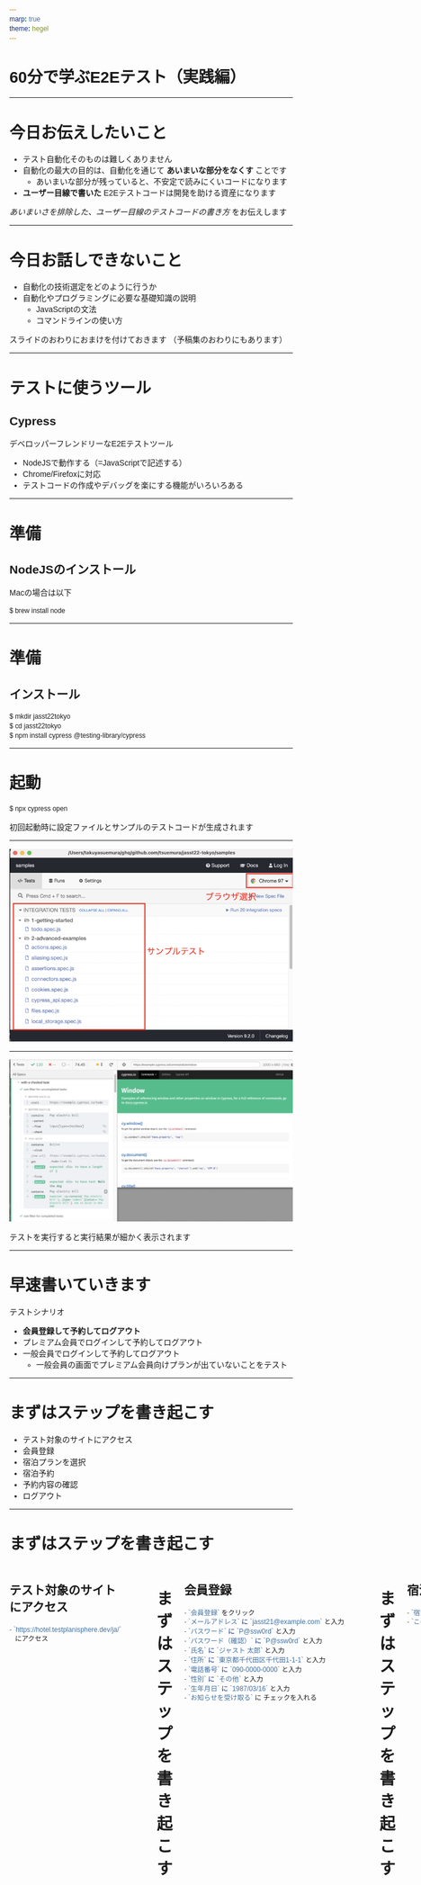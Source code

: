 ```yaml
---
marp: true
theme: hegel
---
```

<style>

* {
  font-family: sans-serif;
}

</style>

# 60分で学ぶE2Eテスト（実践編）

---

# 今日お伝えしたいこと

- テスト自動化そのものは難しくありません
- 自動化の最大の目的は、自動化を通じて **あいまいな部分をなくす** ことです
  - あいまいな部分が残っていると、不安定で読みにくいコードになります
- **ユーザー目線で書いた** E2Eテストコードは開発を助ける資産になります

*あいまいさを排除した、ユーザー目線のテストコードの書き方* をお伝えします

---

# 今日お話しできないこと

- 自動化の技術選定をどのように行うか
- 自動化やプログラミングに必要な基礎知識の説明
  - JavaScriptの文法
  - コマンドラインの使い方

スライドのおわりにおまけを付けておきます
（予稿集のおわりにもあります）

---

# テストに使うツール

## Cypress

デベロッパーフレンドリーなE2Eテストツール

- NodeJSで動作する（=JavaScriptで記述する）
- Chrome/Firefoxに対応
- テストコードの作成やデバッグを楽にする機能がいろいろある

---

# 準備
## NodeJSのインストール

Macの場合は以下

```bash
$ brew install node
```

---

# 準備
## インストール

```bash
$ mkdir jasst22tokyo
$ cd jasst22tokyo
$ npm install cypress @testing-library/cypress
```

---

# 起動

```bash
$ npx cypress open
```

初回起動時に設定ファイルとサンプルのテストコードが生成されます

---

![cypress_open](./images/cypress_open.png)

---

![cypress_run](./images/cypress_run.png)

テストを実行すると実行結果が細かく表示されます

---

# 早速書いていきます

テストシナリオ

- **会員登録して予約してログアウト**
- プレミアム会員でログインして予約してログアウト
- 一般会員でログインして予約してログアウト
  - 一般会員の画面でプレミアム会員向けプランが出ていないことをテスト

---

# まずはステップを書き起こす

- テスト対象のサイトにアクセス
- 会員登録
- 宿泊プランを選択
- 宿泊予約
- 予約内容の確認
- ログアウト

---

# まずはステップを書き起こす

<div class="columns">
<div>

## テスト対象のサイトにアクセス

```js
- `https://hotel.testplanisphere.dev/ja/`
   にアクセス
```

</div>
<div>

![hoteltop](images/hoteltop.png)

</div>

---

# まずはステップを書き起こす

<div class="columns">

<div>

## 会員登録

```js
- `会員登録` をクリック
- `メールアドレス` に `jasst21@example.com` と入力
- `パスワード` に `P@ssw0rd` と入力
- `パスワード（確認）` に `P@ssw0rd` と入力
- `氏名` に `ジャスト 太郎` と入力
- `住所` に `東京都千代田区千代田1-1-1` と入力
- `電話番号` に `090-0000-0000` と入力
- `性別` に `その他` と入力
- `生年月日` に `1987/03/16` と入力
- `お知らせを受け取る` に チェックを入れる
```

</div>
<div>

![register](images/register.png)

</div>
</div>

---

# まずはステップを書き起こす

<div class="columns">

<div>

## 宿泊プランの選択

```js
- `宿泊予約` をクリック
- `このプランで予約` をクリック
```

</div>
<div>

![select-plan](images/select-plan.png)

</div>

---

# まずはステップを書き起こす

<div class="columns">

<div>

## 宿泊予約

```js
- `宿泊日` に `2022/03/16` を入力
- `宿泊数` に `3` と入力
- `人数` に `2` と入力
- `朝食バイキング` にチェックを入れる
- `氏名` が `ジャスト 太郎` であることを確認
- `確認のご連絡` に `メールでのご連絡` を選択
- `ご要望・ご連絡事項等ありましたらご記入ください` に
  `朝食はお部屋まで\n持ってきてください` と入力
- `予約内容を確認する` をクリック
```

</div>
<div>

![reserve](images/reserve.png)

</div>
</div>

---

# まずはステップを書き起こす

<div class="columns">

<div>

## 予約内容の確認

```js
- `合計 5,500円（税込み）` と表示されていることを確認
- `素泊まり` と表示されていることを確認
- `期間` に `2022年2月9日 〜 2022年2月10日 1泊` と
  表示されていることを確認
- `人数` に `1名様` と表示されていることを確認
- `追加プラン` に `なし` と表示されていることを確認
- `人数` に `1名様` と表示されていることを確認
- `お名前` に `ジャスト 太郎` と表示されていることを確認
- `確認のご連絡` に `希望しない` と表示されていることを確認
- `ご要望・ご連絡事項等` に
  `朝食はお部屋まで\n持ってきてください` と
  表示されていることを確認
- `この内容で予約する` をクリック
- `予約を完了しました` と
  表示されていることを確認
- `閉じる` をクリック
```

</div>
<div>

![reserve-confirmation](images/reserve-confirmation.png)

</div>

---

# まずはステップを書き起こす

## ログアウト

```js
- `ログアウト` をクリック
- `ログアウト` が表示されていないことを確認
- `ログイン` が表示されていることを確認
```

---

自動化コードは、
ほとんどこれらのステップをそのままプログラミングしたものになる

```js

// `ログアウト` をクリック
cy.contains('ログアウト').click()

```

逆に言えば、そのままプログラミングできないところを、
どうわかりやすく書けるかが鍵になる

---

# テストコードを書いてみよう

`smoke_test.js` を作成

```js
describe('スモークテスト', () => {
  it('会員登録して予約してログアウト', () => {
    // ここにテストコードを書いていきます
  })
})
```

---

# テストコードを書いてみよう

## テスト対象のサイトにアクセス

```js
cy.visit("https://hotel.testplanisphere.dev/ja/index.html");
```

ここは簡単ですね

---

# テストコードを書いてみよう


<div class="columns">

<div>

## 会員登録画面に遷移

```js
- `会員登録` をクリック
```

</div>
<div>

Cypressでは `contain()` を使って
特定の文字を含む要素を指定できる

```js
cy.contain('会員登録').click()
```


</div>
</div>

---

## あいまいな指定を減らす

<div class="columns">
<div>

![](images/account-registration.png)

</div>
<div>

```js
- `会員登録` をクリック
```

- 「会員登録」という文字は2箇所
- どちらをクリックする？

</div>
</div>

---

# あいまいな指定を減らす

1. サイトの構造を使う
   1. *`メニューバー` の中の* `会員登録` をクリック
2. 要素のセマンティクスを使う
   1. `会員登録` *リンク* をクリック

---

# サイトの構造を使ってテストを書く

`within` を使うと、「xxの中のyy」という構造を表現できる

```js
within('nav', () => {
  cy.contain('会員登録').click
})
```

---

# こう書くのは良くない

href属性を使う
```js
cy.get('a[href="./signup.html"])
```

class属性を使う
```js
cy.get('a.nav-link)
```

---

# 要素探索のアンチパターン: 内部属性を用いる

- `href` や `class` はサイトの内部で使われている属性
- ユーザーはこれらを使って要素を **探さない**
- ユーザーにとって無関係なものを使わないのがE2Eテストにおける鉄則
- 代わりに **セマンティックタグ / 文言 / 構造** などを用いる

※セマンティックタグ: `a` `nav` など、文書の中で特定の意味を持つタグ
逆に `div` や `span` などは意味を持たないタグとして扱われる

---

# 同じ要領でフォーム入力

![form](images/form.png)

原則に則れば、「メールアドレスラベルを持つ入力フォーム」を探したいが……

---

# 同じ要領でフォーム入力

![input-label](images/input-label.png)

ラベルは `for` 属性に指定された `id` を持つ `input` と紐付けられる

---

# Custom Command を利用する

label から input を取得するのはとても一般的なテクニックですが
Cypress標準では出来ません

cypress-get-by-label という Custom Command をインストールします

https://www.npmjs.com/package/cypress-get-by-label



---

# cypress-get-by-label のインストール

```bash
$ npm i -D cypress-get-by-label
```

`cypress/support/commands.js` に以下を記述

---

## こう書けるようになる

```js
cy.getByLabel('メールアドレス').type('jasst21@example.com')
```
---

## 続けて書いていきましょう

```js

cy.getByLabel('メールアドレス').type('jasst21@example.com')
cy.getByLabel(`パスワード`).type(`P@ssw0rd`)
cy.getByLabel(`パスワード（確認）`).type(`P@ssw0rd`)
cy.getByLabel(`氏名`).type(`ジャスト 太郎`)
cy.getByLabel(`住所`).type(`東京都千代田区千代田1-1-1`)
cy.getByLabel(`電話番号`).type(`09000000000`)
cy.getByLabel(`性別`).select(`その他`)
cy.getByLabel(`生年月日`).type(`1987-03-16`)
cy.getByLabel(`お知らせを受け取る`).click()
cy.contains('登録').click()

```
---

# 操作対象をFormの中に限定しましょう

```js

cy.get('form').within(()=> {
  cy.getByLabel('メールアドレス').type('jasst21@example.com')
  cy.getByLabel(`パスワード`).type(`P@ssw0rd`)
  cy.getByLabel(`パスワード（確認）`).type(`P@ssw0rd`)
  cy.getByLabel(`氏名`).type(`ジャスト 太郎`)
  cy.getByLabel(`住所`).type(`東京都千代田区千代田1-1-1`)
  cy.getByLabel(`電話番号`).type(`09000000000`)
  cy.getByLabel(`性別`).select(`その他`)
  cy.getByLabel(`生年月日`).type(`1987-03-16`)
  cy.getByLabel(`お知らせを受け取る`).click()
  cy.contains('登録').click()
})

```

限定しないと、最後の `cy.contains('登録')` で
`会員登録` というリンクをクリックしてしまいます

---

# ここまでのコード

```js
describe('スモークテスト', () => {
  it('会員登録して予約してログアウト', () => {
    // テスト対象のサイトにアクセス
    cy.visit("https://hotel.testplanisphere.dev/ja/index.html");

    // 会員登録
    cy.get('nav').within(() => {
      cy.contains('会員登録').click()
    })
    cy.get("form").within(() => {
      cy.getByLabel("メールアドレス").type("jasst21@example.com");
      cy.getByLabel(`パスワード`).type(`P@ssw0rd`);
      cy.getByLabel(`パスワード（確認）`).type(`P@ssw0rd`);
      cy.getByLabel(`氏名`).type(`ジャスト 太郎`);
      cy.getByLabel(`住所`).type(`東京都千代田区千代田1-1-1`);
      cy.getByLabel(`電話番号`).type(`09000000000`);
      cy.getByLabel(`性別`).select(`その他`);
      cy.getByLabel(`生年月日`).type(`1987-03-16`);
      cy.getByLabel(`お知らせを受け取る`).click();
      cy.contains("登録").click();
    });

    // 宿泊プランを選択
    // 宿泊予約
    // 予約内容を確認
    // ログアウト

  })
})

```

---

# 続きを書いていきます

```js
- `宿泊予約` をクリック
- `このプランで予約` をクリック
```

考えてみよう

- 「宿泊予約」というリンクはページのどこにあるのか？
- 「このプランで予約」というボタンはページのどこにあるのか？
- どのプランを予約すべきか？

---

# こうあるべき

```js
- `メニューバー` の `宿泊予約` をクリック
- `素泊まり` を含む `宿泊プラン` の `このプランで予約` をクリック
```

テストコードはこう書ける

```js
cy.get('nav').within(() => {
  cy.contains('宿泊予約').click()
})
cy.get('div.card-body').contains('素泊まり').within(() => {
  cy.contains('このプランで予約').click()
})
```

しかし、 後者の例はちょっと良くなさそう…… 🤔

---

# テストしにくい要素

![card](images/card.png)

このコンポーネントは `div.card-body` というセレクタで取れるが

- `div` はセマンティックなタグではない
- `card-body` というクラスはデザインの変更で変わりうる

どちらも不安定さをもたらす

---

# テストしにくい要素に出会ったら

- テストしやすいようにアプリケーション側を修正する
- テストコード側で工夫する

---

# コンポーネントを抽象化する

このコンポーネントを `card` と名付けて、テストコード間で再利用する
もしアプリケーション側が変更されても修正箇所は1箇所で済む

---

# Custom Command の定義

`cypress/support/commands.js` に以下を追記する

```js
Cypress.Commands.add("getCardByText", (text) => {
  const selector = 'div.card-body'
  cy.contains(selector, text)
});
```

---

こう書けるようになった

```js
cy.getCardByText('素泊まり').within(() => {
  cy.contains('このプランで予約').click()
})
```

`card` のスタイルが変わっても、一箇所修正するだけでOKになった

---



---

おまけ

---


# 利用する技術の選定

いくつか軸があります

---

# 利用する技術の選定

## クロスブラウザ・クロスデバイスはどのぐらい必要？

やるやら | フレームワーク
---|---
いらない | Cypress
いる | PlayWright
超いる | Selenium

---
### 参考: クロスブラウザ・クロスデバイスについて

- 「いろんなブラウザでテスト出来たほうがいいじゃん」と思ってしまうのが人の常
- 実際は自動テストを使おうが使わまいがクロスブラウザ対応はしんどい
  - IE対応が辛いのはテストが辛いからじゃない、IEが辛いからだ
  - **おまえは本当にIEについて良く理解しながらIEに対応しているのか？**
- クロスブラウザテストできる ≠ クロスブラウザテストが **期待通り** 動く
  - 自動化レイヤーのバグを踏むことも多い
- nice to have でクロスブラウザに手を出さないこと
  - お兄さんとの約束だよ

---

# 利用する技術の選定

## テストコードを読むのは開発者だけか？

- 開発者だけ → 普通のテストツールで良い
- チームみんなで読む → BDD系のツールを使う

---
### 参考: BDD (Behavior Driven Development)

- 自然言語でプロダクトの **振る舞い** を記述するためのツール
  - 独自の **自然言語っぽい** 記述を使うもの
  - Markdown を使うもの
- チーム全体でプロダクトの振る舞いを考えて、それを自動化するためのもの
- ノーコードのツールとは違う
  - プログラミング不要でテスト自動化できるツールは志向していない
- 今日はこの話はしません
  - が、ここはここで *かなりアツい* 領域……
  - この話がしたいひとは後で声かけてください

---

今回は

**クロスブラウザは割り切る** し、

**テストコードは開発者がメンテする** ということで、

*Cypress* にします

